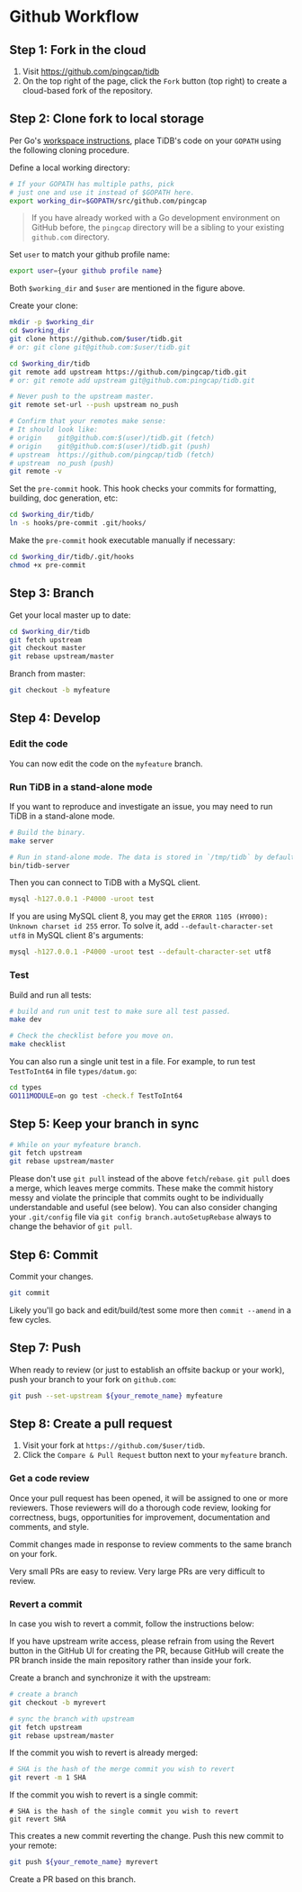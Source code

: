 # Github Workflow

## Step 1: Fork in the cloud

1. Visit https://github.com/pingcap/tidb
2. On the top right of the page, click the `Fork` button (top right) to create a cloud-based fork of the repository.

## Step 2: Clone fork to local storage

Per Go's [workspace instructions](https://golang.org/doc/code.html#Workspaces),
place TiDB's code on your `GOPATH` using the following cloning procedure.

Define a local working directory:

```sh
# If your GOPATH has multiple paths, pick
# just one and use it instead of $GOPATH here.
export working_dir=$GOPATH/src/github.com/pingcap
```

> If you have already worked with a Go development environment on GitHub before, the `pingcap`
> directory will be a sibling to your existing `github.com` directory.

Set `user` to match your github profile name:

```sh
export user={your github profile name}
```

Both `$working_dir` and `$user` are mentioned in the figure above.

Create your clone:

```sh
mkdir -p $working_dir
cd $working_dir
git clone https://github.com/$user/tidb.git
# or: git clone git@github.com:$user/tidb.git

cd $working_dir/tidb
git remote add upstream https://github.com/pingcap/tidb.git
# or: git remote add upstream git@github.com:pingcap/tidb.git

# Never push to the upstream master.
git remote set-url --push upstream no_push

# Confirm that your remotes make sense:
# It should look like:
# origin    git@github.com:$(user)/tidb.git (fetch)
# origin    git@github.com:$(user)/tidb.git (push)
# upstream  https://github.com/pingcap/tidb (fetch)
# upstream  no_push (push)
git remote -v
```

Set the `pre-commit` hook. This hook checks your commits for formatting,
building, doc generation, etc:

```sh
cd $working_dir/tidb/
ln -s hooks/pre-commit .git/hooks/
```

Make the `pre-commit` hook executable manually if necessary:

```sh
cd $working_dir/tidb/.git/hooks
chmod +x pre-commit
```

## Step 3: Branch

Get your local master up to date:

```sh
cd $working_dir/tidb
git fetch upstream
git checkout master
git rebase upstream/master
```

Branch from master:

```sh
git checkout -b myfeature
```

## Step 4: Develop

### Edit the code

You can now edit the code on the `myfeature` branch.

### Run TiDB in a stand-alone mode

If you want to reproduce and investigate an issue, you may need
to run TiDB in a stand-alone mode.

```sh
# Build the binary.
make server

# Run in stand-alone mode. The data is stored in `/tmp/tidb` by default.
bin/tidb-server
```

Then you can connect to TiDB with a MySQL client.

```sh
mysql -h127.0.0.1 -P4000 -uroot test
```

If you are using MySQL client 8, you may get the `ERROR 1105 (HY000): Unknown
charset id 255` error. To solve it, add `--default-character-set utf8`
in MySQL client 8's arguments:

```sh
mysql -h127.0.0.1 -P4000 -uroot test --default-character-set utf8
```

### Test

Build and run all tests:

```sh
# build and run unit test to make sure all test passed.
make dev

# Check the checklist before you move on.
make checklist
```

You can also run a single unit test in a file. For example, to run test
`TestToInt64` in file `types/datum.go`:

```sh
cd types
GO111MODULE=on go test -check.f TestToInt64
```

## Step 5: Keep your branch in sync

```sh
# While on your myfeature branch.
git fetch upstream
git rebase upstream/master
```

Please don't use `git pull` instead of the above `fetch`/`rebase`. `git pull`
does a merge, which leaves merge commits. These make the commit history messy
and violate the principle that commits ought to be individually understandable
and useful (see below). You can also consider changing your `.git/config` file
via `git config branch.autoSetupRebase` always to change the behavior of `git pull`.

## Step 6: Commit

Commit your changes.

```sh
git commit
```

Likely you'll go back and edit/build/test some more then `commit --amend` in a
few cycles.

## Step 7: Push

When ready to review (or just to establish an offsite backup or your work),
push your branch to your fork on `github.com`:

```sh
git push --set-upstream ${your_remote_name} myfeature
```

## Step 8: Create a pull request

1. Visit your fork at `https://github.com/$user/tidb`.
2. Click the `Compare & Pull Request` button next to your `myfeature` branch.

### Get a code review

Once your pull request has been opened, it will be assigned to one or more
reviewers. Those reviewers will do a thorough code review, looking for
correctness, bugs, opportunities for improvement, documentation and comments,
and style.

Commit changes made in response to review comments to the same branch on your
fork.

Very small PRs are easy to review. Very large PRs are very difficult to review.


### Revert a commit

In case you wish to revert a commit, follow the instructions below:

If you have upstream write access, please refrain from using the Revert button
in the GitHub UI for creating the PR, because GitHub will create the PR branch
inside the main repository rather than inside your fork.

Create a branch and synchronize it with the upstream:

```sh
# create a branch
git checkout -b myrevert

# sync the branch with upstream
git fetch upstream
git rebase upstream/master
```

If the commit you wish to revert is already merged:

```sh
# SHA is the hash of the merge commit you wish to revert
git revert -m 1 SHA
```

If the commit you wish to revert is a single commit:

```
# SHA is the hash of the single commit you wish to revert
git revert SHA
```

This creates a new commit reverting the change. Push this new commit to
your remote:

```sh
git push ${your_remote_name} myrevert
```

Create a PR based on this branch.
